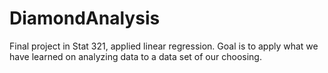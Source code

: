 # DiamondAnalysis
Final project in Stat 321, applied linear regression. Goal is to apply what we have learned on analyzing data to a data set of our choosing.
